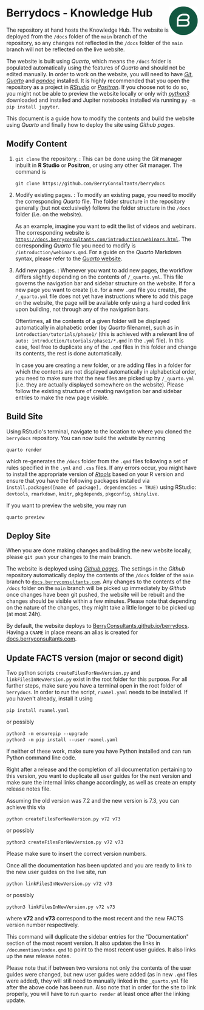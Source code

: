 # Berrydocs - Knowledge Hub <img src="media/berrylogo.png" align="right" width="75" alt="" />

The repository at hand hosts the Knowledge Hub. The website is deployed from the `/docs` folder of the `main` branch of the repository, so any changes not reflected in the `/docs` folder of the `main` branch will not be reflected on the live website.

The website is built using *Quarto*, which means the `/docs` folder is populated automatically using the features of *Quarto* and should not be edited manually. In order to work on the website, you will need to have [*Git*](https://git-scm.com/downloads), [*Quarto*](https://quarto.org/docs/get-started/) and [*pandoc*](https://pandoc.org/installing.html) installed. It is highly recommended that you open the repository as a project in [*RStudio*](https://posit.co/download/rstudio-desktop/) or [*Positron*](https://positron.posit.co). If you choose not to do so, you might not be able to preview the website locally or only with [*python3*](https://www.python.org/downloads/) downloaded and installed and Jupiter notebooks installed via running `py -m pip install jupyter`.

This document is a guide how to modify the contents and build the website using *Quarto* and finally how to deploy the site using *Github pages*. 

## Modify Content

1. `git clone` the repository.
: This can be done using the *Git* manager inbuilt in **R Studio** or **Positron**, or using any other *Git* manager. The command is 

    ```
    git clone https://github.com/BerryConsultants/berrydocs
    ```
    
2. Modify existing pages.
: To modify an existing page, you need to modify the corresponding *Quarto* file. The folder structure in the repository generally (but not exclusively) follows the folder structure in the `/docs` folder (i.e. on the website). 

    As an example, imagine you want to edit the list of videos and webinars. The corresponding website is [`https://docs.berryconsultants.com/introduction/webinars.html`](https://docs.berryconsultants.com/introduction/webinars.html). The corresponding *Quarto* file you need to modify is `/introduction/webinars.qmd`. For a guide on the *Quarto* Markdown syntax, please refer to the [*Quarto* website](https://quarto.org). 

3. Add new pages.
: Whenever you want to add new pages, the workflow differs slightly depending on the contents of `/_quarto.yml`. This file governs the navigation bar and sidebar structure on the website. If for a new page you want to create (i.e. for a new `.qmd` file you create), the `/_quarto.yml` file does not yet have instructions where to add this page on the website, the page will be available only using a hard coded link upon building, not through any of the navigation bars.

    Oftentimes, all the contents of a given folder will be displayed automatically in alphabetic order (by *Quarto* filename), such as in `introduction/tutorials/phase1/` (this is achieved with a relevant line of `auto: introduction/tutorials/phase1/*.qmd` in the `.yml` file). In this case, feel free to duplicate any of the `.qmd` files in this folder and change its contents, the rest is done automatically.

    In case you are creating a new folder, or are adding files in a folder for which the contents are not displayed automatically in alphabetical order, you need to make sure that the new files are picked up by `/_quarto.yml` (i.e. they are actually displayed somewhere on the website). Please follow the existing structure of creating navigation bar and sidebar entries to make the new page visible.

## Build Site

Using RStudio's terminal, navigate to the location to where you cloned the `berrydocs` repository. You can now build the website by running

```
quarto render
```

which re-generates the `/docs` folder from the `.qmd` files following a set of rules specified in the `.yml` and `.css` files. If any errors occur, you might have to install the appropriate version of [*Rtools*](https://cran.r-project.org/bin/windows/Rtools/) based on your R version and ensure that you have the following packages installed via `install.packages([name of package], dependencies = TRUE)` using RStudio: `devtools`, `rmarkdown`, `knitr`, `pkgdepends`, `pkgconfig`, `shinylive`.

If you want to preview the website, you may run 

```
quarto preview
```

## Deploy Site

When you are done making changes and building the new website locally, please `git push` your changes to the main branch.

The website is deployed using [*Github pages*](https://pages.github.com). The settings in the *Github* repository automatically deploy the contents of the `/docs` folder of the `main` branch to [`docs.berryconsultants.com`](docs.berryconsultants.com). Any changes to the contents of the `/docs` folder on the `main` branch will be picked up immediately by *Github* once changes have been git pushed, the website will be rebuilt and the changes should be visible within a few minutes. Please note that depending on the nature of the changes, they might take a little longer to be picked up (at most 24h). 

By default, the website deploys to [BerryConsultants.github.io/berrydocs](BerryConsultants.github.io/berrydocs). Having a `CNAME` in place means an alias is created for [docs.berryconsultants.com](docs.berryconsultants.com).

## Update FACTS version (major or second digit)

Two python scripts `createFilesForNewVersion.py` and `linkFilesInNewVersion.py` exist in the root folder for this purpose. For all further steps, make sure you have a terminal open in the root folder of `berrydocs`. In order to run the script, `ruamel.yaml` needs to be installed. If you haven't already, install it using

```
pip install ruamel.yaml
```

or possibly 

```
python3 -m ensurepip --upgrade
python3 -m pip install --user ruamel.yaml
```

If neither of these work, make sure you have Python installed and can run Python command line code. 

Right after a release and the completion of all documentation pertaining to this version, you want to duplicate all user guides for the next version and make sure the internal links change accordingly, as well as create an empty release notes file. 

Assuming the old version was 7.2 and the new version is 7.3, you can achieve this via

```
python createFilesForNewVersion.py v72 v73
```

or possibly 

```
python3 createFilesForNewVersion.py v72 v73
```

Please make sure to insert the correct version numbers.

Once all the documentation has been updated and you are ready to link to the new user guides on the live site, run

```
python linkFilesInNewVersion.py v72 v73
```

or possibly 

```
python3 linkFilesInNewVersion.py v72 v73
```

where **v72** and **v73** correspond to the most recent and the new FACTS version number respectively. 

This command will duplicate the sidebar entries for the "Documentation" section of the most recent version. It also updates the links in `/documention/index.qmd` to point to the most recent user guides. It also links up the new release notes.

Please note that if between two versions not only the contents of the user guides were changed, but new user guides were added (as in new `.qmd` files were added), they will still need to manually linked in the `_quarto.yml` file after the above code has been run. Also note that in order for the site to link properly, you will have to run `quarto render` at least once after the linking update.